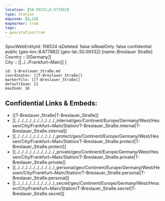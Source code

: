 ```yaml
---
location: [50.09332,8.677882] 
type: Station 
mapzoom: [8,18] 
mapmarker: tram 
tags:
- geo/station/tram
---
```

SpocWebEntityId: 156524
isDeleted: false
isReadOnly: false
confidential: public
[geo-lon::8.677882] 
[geo-lat::50.09332] 
[name::Breslauer Straße] 
Country :: [[Germany]]  
City :: [[../../Frankfurt~Main]] ] 


```leaflet
id: S-Breslauer_Straße.md
coordinates: [[T-Breslauer_Straße]] 
markerFile: [[T-Breslauer_Straße]] 
defaultZoom: 11 
maxZoom: 18
```


## Confidential Links & Embeds: 
- [[T-Breslauer_Straße|T-Breslauer_Straße]] 
- [[../../../../../../../../../../_internal/geo/Continent/Europe/Germany/West/Hessen/City/Frankfurt~Main/Station/T-Breslauer_Straße.internal|T-Breslauer_Straße.internal]] 
- [[../../../../../../../../../../_protect/geo/Continent/Europe/Germany/West/Hessen/City/Frankfurt~Main/Station/T-Breslauer_Straße.protect|T-Breslauer_Straße.protect]] 
- [[../../../../../../../../../../_private/geo/Continent/Europe/Germany/West/Hessen/City/Frankfurt~Main/Station/T-Breslauer_Straße.private|T-Breslauer_Straße.private]] 
- [[../../../../../../../../../../_personal/geo/Continent/Europe/Germany/West/Hessen/City/Frankfurt~Main/Station/T-Breslauer_Straße.personal|T-Breslauer_Straße.personal]] 
- [[../../../../../../../../../../_secret/geo/Continent/Europe/Germany/West/Hessen/City/Frankfurt~Main/Station/T-Breslauer_Straße.secret|T-Breslauer_Straße.secret]] 
